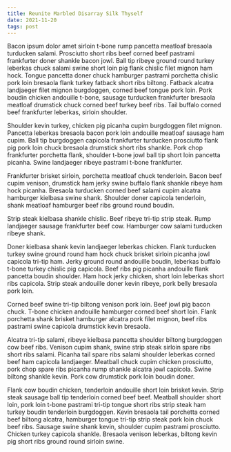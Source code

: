 ```yaml
---
title: Reunite Marbled Disarray Silk Thyself
date: 2021-11-20
tags: post
---
```


Bacon ipsum dolor amet sirloin t-bone rump pancetta meatloaf bresaola turducken salami.  Prosciutto short ribs beef corned beef pastrami frankfurter doner shankle bacon jowl.  Ball tip ribeye ground round turkey leberkas chuck salami swine short loin pig flank chislic filet mignon ham hock.  Tongue pancetta doner chuck hamburger pastrami porchetta chislic pork loin bresaola flank turkey fatback short ribs biltong.  Fatback alcatra landjaeger filet mignon burgdoggen, corned beef tongue pork loin.  Pork boudin chicken andouille t-bone, sausage turducken frankfurter bresaola meatloaf drumstick chuck corned beef turkey beef ribs.  Tail buffalo corned beef frankfurter leberkas, sirloin shoulder.

Shoulder kevin turkey, chicken pig picanha cupim burgdoggen filet mignon.  Pancetta leberkas bresaola bacon pork loin andouille meatloaf sausage ham cupim.  Ball tip burgdoggen capicola frankfurter turducken prosciutto flank pig pork loin chuck bresaola drumstick short ribs shankle.  Pork chop frankfurter porchetta flank, shoulder t-bone jowl ball tip short loin pancetta picanha.  Swine landjaeger ribeye pastrami t-bone frankfurter.

Frankfurter brisket sirloin, porchetta meatloaf chuck tenderloin.  Bacon beef cupim venison, drumstick ham jerky swine buffalo flank shankle ribeye ham hock picanha.  Bresaola turducken corned beef salami cupim alcatra hamburger kielbasa swine shank.  Shoulder doner capicola tenderloin, shank meatloaf hamburger beef ribs ground round boudin.

Strip steak kielbasa shankle chislic.  Beef ribeye tri-tip strip steak.  Rump landjaeger sausage frankfurter beef cow.  Hamburger cow salami turducken ribeye shank.

Doner kielbasa shank kevin landjaeger leberkas chicken.  Flank turducken turkey swine ground round ham hock chuck brisket sirloin picanha jowl capicola tri-tip ham.  Jerky ground round andouille boudin, leberkas buffalo t-bone turkey chislic pig capicola.  Beef ribs pig picanha andouille flank pancetta boudin shoulder.  Ham hock jerky chicken, short loin leberkas short ribs capicola.  Strip steak andouille doner kevin ribeye, pork belly bresaola pork loin.

Corned beef swine tri-tip biltong venison pork loin.  Beef jowl pig bacon chuck.  T-bone chicken andouille hamburger corned beef short loin.  Flank porchetta shank brisket hamburger alcatra pork filet mignon, beef ribs pastrami swine capicola drumstick kevin bresaola.

Alcatra tri-tip salami, ribeye kielbasa pancetta shoulder biltong burgdoggen cow beef ribs.  Venison cupim shank, swine strip steak sirloin spare ribs short ribs salami.  Picanha tail spare ribs salami shoulder leberkas corned beef ham capicola landjaeger.  Meatball chuck cupim chicken prosciutto, pork chop spare ribs picanha rump shankle alcatra jowl capicola.  Swine biltong shankle kevin.  Pork cow drumstick pork loin boudin doner.

Flank cow boudin chicken, tenderloin andouille short loin brisket kevin.  Strip steak sausage ball tip tenderloin corned beef beef.  Meatball shoulder short loin, pork loin t-bone pastrami tri-tip tongue short ribs strip steak ham turkey boudin tenderloin burgdoggen.  Kevin bresaola tail porchetta corned beef biltong alcatra, hamburger tongue tri-tip strip steak pork loin chuck beef ribs.  Sausage swine shank kevin, shoulder cupim pastrami prosciutto.  Chicken turkey capicola shankle.  Bresaola venison leberkas, biltong kevin pig short ribs ground round sirloin swine.